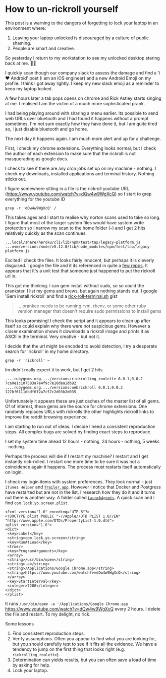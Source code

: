 # How to un-rickroll yourself

This post is a warning to the dangers of forgetting to lock your laptop in an environment where:

1. Leaving your laptop unlocked is discouraged by a culture of public shaming.
2. People are smart and creative.

So yesterday I return to my workstation to see my unlocked desktop staring back at me.  🤦‍♂️

I quickly scan though our company slack to assess the damage and find a 'i ❤️ Android' post (I am an iOS engineer) and a new Android Emoji on my profile.  I think I got away lightly.  I keep my new slack emoji as a reminder to keep my laptop locked.

A few hours later a tab pops opens on chrome and Rick Astley starts singing at me.  I realised I am the victim of a much more sophisticated prank.

I had being playing around with sharing a menu earlier.  Its possible to send web URLs over bluetooth and I had found it happens without a prompt sometimes.  I'm not sure exactly how they have done it, but I am quite tired so, I just disable bluetooth and go home.

The next day it happens again.  I am much more alert and up for a challenge.

First, I check my chrome extensions. Everything looks normal, but I check the author of each extension to make sure that the rickroll is not masquerading as google docs.

I check to see if there are any cron jobs set up on my machine - nothing.  I check my downloads, installed applications and terminal history.  Nothing sticks out.

I figure somewhere sitting in a file is the rickroll youtube URL (https://www.youtube.com/watch?v=dQw4w9WgXcQ) so I start to grep everything for the youtube ID

    grep -r 'dQw4w9WgXcQ' /

This takes ages and I start to realise why norton scans used to take so long.  I figure that most of the larger system files would have system write protection so I narrow my scan to the home folder (`~`) and I get 2 hits relatively quickly as the scan continues.

```
...local/share/heroku/cli/lib/npm/test/tap/legacy-platform.js
...nvm/versions/node/v5.12.0/lib/node_modules/npm/test/tap/legacy-platform.js
```

Excited I check the files.  It looks fairly innocent, but perhaps it is cleverly disguised.  I google the file and it its referenced in quite a [few repos](https://github.com/inexor-game-obsolete/platform/blob/master/bin/windows/all/npm/node_modules/npm/test/tap/legacy-platform.js).  It appears that it's a unit test that someone just happened to put the rickroll url in.

This got me thinking.  I can gem install without sudo, so so could the prankster.  I list my gems and brews, but again nothing stands out.  I google 'Gem install rickroll' and find a [rick-roll-terminal.sh](https://gist.github.com/codfish/6998b08a05c222861804#file-rick-roll-terminal-sh-L5) gist

> ... prankee needs to be running rvm, rbenv, or some other
> ruby version manager that doesn't require sudo permissions to
> install gems

This looks promising!  I check the script and it appears to clean up after itself so could explain why there were not suspicious gems.  However a closer examination shows it downloads a rickroll image and prints it as ASCII in the terminal.  Very creative - but not it.

I decide that the url might be encoded to avoid detection, I try a desperate search for 'rickroll' in my home directory.

    grep -r 'rickroll' ~

Im didn't really expect it to work, but I get 2 hits.

```
....rubygems.org..../versions:rickrolling_roulette 0.0.1,0.0.2 7ca0e1c107583a7e4f9c7e10dea1db92
....rubygems.org..../versions:webrickroll 0.0.1,0.0.2 127bf6111dbdf0f2a7c57c2d03b2d035
```

Unfortunately it appears these are just caches of the master list of all gems.  Of of interest, these gems are the source for chrome extensions.  One randomly replaces URLs with rickrolls the other highlights  rickroll links to improve the reddit browsing experience.

I am starting to run out of ideas. I decide I need a consistent reproduction steps.  All complex bugs are solved by finding exact steps to reproduce.

I set my system time ahead 12 hours - nothing, 24 hours - nothing, 5 weeks - nothing.

Perhaps the process will die if I restart my machine?  I restart and I get instantly rick-rolled. I restart one more time to be sure it was not a coincidence again it happens.  The process must restarts itself automatically on login.

I check my login items with system preferences.  They look normal - just `iTunes Helper` and [`Trailer.app`](https://ptsochantaris.github.io/trailer/).  However I notice that Docker and Postgress have restarted but are not in the list.  I research how they do it and it turns out there is another way.  A folder called [`LaunchAgents`](https://developer.apple.com/library/content/documentation/MacOSX/Conceptual/BPSystemStartup/Chapters/CreatingLaunchdJobs.html).  A quick scan and I find `com.lock.yo.screen.plist`.

```
<?xml version="1.0" encoding="UTF-8"?>
<!DOCTYPE plist PUBLIC "-//Apple//DTD PLIST 1.0//EN" "http://www.apple.com/DTDs/PropertyList-1.0.dtd">
<plist version="1.0">
<dict>
 <key>Label</key>
 <string>com.lock.yo.screen</string>
 <key>RunAtLoad</key>
 <true/>
 <key>ProgramArguments</key>
 <array>
 <string>/usr/bin/open</string>
 <string>-a</string>
 <string>/Applications/Google Chrome.app</string>
 <string>https://www.youtube.com/watch?v=dQw4w9WgXcQ</string>
 </array>
 <key>StartInterval</key>
 <integer>7200</integer>
</dict>
</plist>
```

It runs `/usr/bin/open -a '/Applications/Google Chrome.app` https://www.youtube.com/watch?v=dQw4w9WgXcQ every 2 hours.  I delete the file and restart.  To my delight, no rick.

Some lessons

1. Find consistent reproduction steps.
2. Verify assumptions. Often you appear to find what you are looking for, but you should carefully test to see if it fits all the evidence.  We have a tendency to jump on the first thing that looks right (e.g. `rickrolling_roulette`).
3. Determination can yields results, but you can often save a load of time by asking for help.
4. Lock your laptop.

